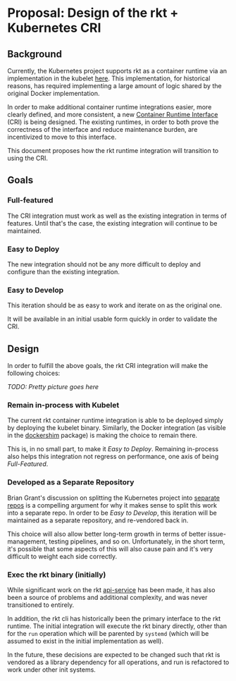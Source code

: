 # Proposal: Design of the rkt + Kubernetes CRI

## Background

Currently, the Kubernetes project supports rkt as a container runtime via an implementation in the kubelet [here](https://github.com/kubernetes/kubernetes/tree/v1.3.6/pkg/kubelet/rkt).
This implementation, for historical reasons, has required implementing a large amount of logic shared by the original Docker implementation.

In order to make additional container runtime integrations easier, more clearly defined, and more consistent, a new [Container Runtime Interface](https://github.com/kubernetes/features/issues/54) (CRI) is being designed.
The existing runtimes, in order to both prove the correctness of the interface and reduce maintenance burden, are incentivized to move to this interface.

This document proposes how the rkt runtime integration will transition to using the CRI.

## Goals

### Full-featured

The CRI integration must work as well as the existing integration in terms of features. Until that's the case, the existing integration will continue to be maintained.

### Easy to Deploy

The new integration should not be any more difficult to deploy and configure than the existing integration.

### Easy to Develop

This iteration should be as easy to work and iterate on as the original one.

It will be available in an initial usable form quickly in order to validate the CRI.

## Design

In order to fulfill the above goals, the rkt CRI integration will make the following choices:

*TODO: Pretty picture goes here*

### Remain in-process with Kubelet

The current rkt container runtime integration is able to be deployed simply by deploying the kubelet binary. Similarly, the Docker integration (as visible in the [dockershim](https://github.com/kubernetes/kubernetes/tree/83035a52ce59d39f216079ebb3968e3d3b69085f/pkg/kubelet/dockershim) package) is making the choice to remain there.

This is, in no small part, to make it *Easy to Deploy*. Remaining in-process also helps this integration not regress on performance, one axis of being *Full-Featured*.

### Developed as a Separate Repository

Brian Grant's discussion on splitting the Kubernetes project into [separate repos](https://github.com/kubernetes/kubernetes/issues/24343) is a compelling argument for why it makes sense to split this work into a separate repo. In order to be *Easy to Develop*, this iteration will be maintained as a separate repository, and re-vendored back in.

This choice will also allow better long-term growth in terms of better
issue-management, testing pipelines, and so on. Unfortunately, in the short
term, it's possible that some aspects of this will also cause pain and it's
very difficult to weight each side correctly.

### Exec the rkt binary (initially)

While significant work on the rkt
[api-service](https://coreos.com/rkt/docs/latest/subcommands/api-service.html)
has been made, it has also been a source of problems and additional complexity,
and was never transitioned to entirely.

In addition, the rkt cli has historically been the primary interface to the rkt runtime. The initial integration will execute the rkt binary directly, other than for the `run` operation which will be parented by `systemd` (which will be assumed to exist in the initial implementation as well).

In the future, these decisions are expected to be changed such that rkt is vendored as a library dependency for all operations, and run is refactored to work under other init systems.

